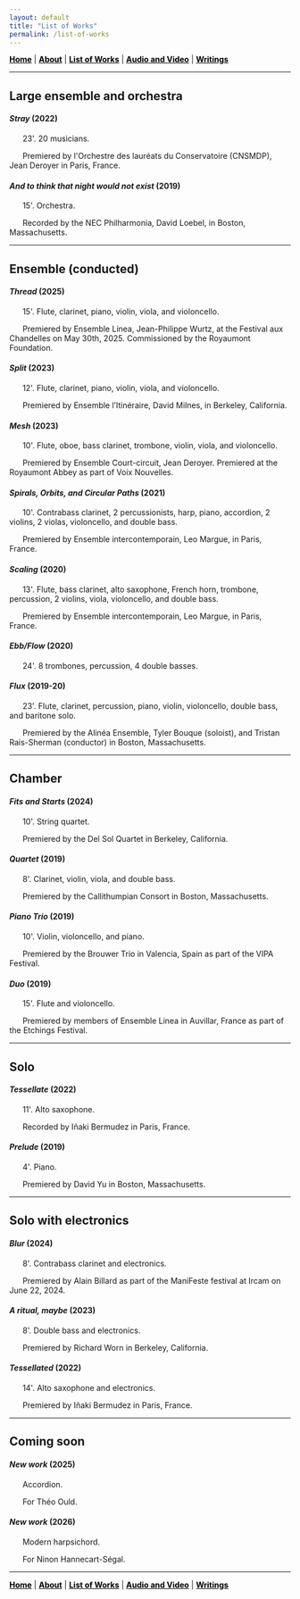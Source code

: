 ```yaml
---
layout: default
title: "List of Works"
permalink: /list-of-works
---
```


<a href="/" style="color: black">**Home**</a> | <a href="/about" style="color: black">**About**</a> | <a href="/list-of-works" style="color: black">**List of Works**</a> | <a href="/audio-and-video" style="color: black">**Audio and Video**</a> | <a href="/writings" style="color: black">**Writings**</a>

***

## Large ensemble and orchestra

#### *Stray* (2022)
  
&nbsp; &nbsp; &nbsp; 23'. 20 musicians. 

&nbsp; &nbsp; &nbsp; Premiered by l'Orchestre des lauréats du Conservatoire (CNSMDP), Jean Deroyer in Paris, France.

#### *And to think that night would not exist* (2019)

&nbsp; &nbsp; &nbsp; 15'. Orchestra. 

&nbsp; &nbsp; &nbsp; Recorded by the NEC Philharmonia, David Loebel, in Boston, Massachusetts.

***

## Ensemble (conducted)

#### *Thread* (2025)

&nbsp; &nbsp; &nbsp; 15'. Flute, clarinet, piano, violin, viola, and violoncello. 

&nbsp; &nbsp; &nbsp; Premiered by Ensemble Linea, Jean-Philippe Wurtz, at the Festival aux Chandelles on May 30th, 2025. Commissioned by the Royaumont Foundation.

#### *Split* (2023)

&nbsp; &nbsp; &nbsp; 12'. Flute, clarinet, piano, violin, viola, and violoncello. 

&nbsp; &nbsp; &nbsp; Premiered by Ensemble l’Itinéraire, David Milnes, in Berkeley, California.

#### *Mesh* (2023)

&nbsp; &nbsp; &nbsp; 10'. Flute, oboe, bass clarinet, trombone, violin, viola, and violoncello. 

&nbsp; &nbsp; &nbsp; Premiered by Ensemble Court-circuit, Jean Deroyer. Premiered at the Royaumont Abbey as part of Voix Nouvelles.

#### *Spirals, Orbits, and Circular Paths* (2021)

&nbsp; &nbsp; &nbsp; 10'. Contrabass clarinet, 2 percussionists, harp, piano, accordion, 2 violins, 2 violas, violoncello, and double bass. 

&nbsp; &nbsp; &nbsp; Premiered by Ensemble intercontemporain, Leo Margue,  in Paris, France.

#### *Scaling* (2020)

&nbsp; &nbsp; &nbsp; 13'. Flute, bass clarinet, alto saxophone, French horn, trombone, percussion, 2 violins, viola, violoncello, and double bass. 

&nbsp; &nbsp; &nbsp; Premiered by Ensemble intercontemporain, Leo Margue, in Paris, France.

#### *Ebb/Flow* (2020)

&nbsp; &nbsp; &nbsp; 24'. 8 trombones, percussion, 4 double basses.

#### *Flux* (2019-20)

&nbsp; &nbsp; &nbsp; 23'. Flute, clarinet, percussion, piano, violin, violoncello, double bass, and baritone solo. 

&nbsp; &nbsp; &nbsp; Premiered by the Alinéa Ensemble, Tyler Bouque (soloist), and Tristan Rais-Sherman (conductor) in Boston, Massachusetts.

***

## Chamber

#### *Fits and Starts* (2024)

&nbsp; &nbsp; &nbsp; 10'. String quartet. 

&nbsp; &nbsp; &nbsp; Premiered by the Del Sol Quartet in Berkeley, California.

#### *Quartet* (2019)

&nbsp; &nbsp; &nbsp; 8'. Clarinet, violin, viola, and double bass. 

&nbsp; &nbsp; &nbsp; Premiered by the Callithumpian Consort in Boston, Massachusetts.

#### *Piano Trio* (2019)

&nbsp; &nbsp; &nbsp; 10'. Violin, violoncello, and piano. 

&nbsp; &nbsp; &nbsp; Premiered by the Brouwer Trio in Valencia, Spain as part of the VIPA Festival.

#### *Duo* (2019)

&nbsp; &nbsp; &nbsp; 15'. Flute and violoncello. 

&nbsp; &nbsp; &nbsp; Premiered by members of Ensemble Linea in Auvillar, France as part of the Etchings Festival.

***

## Solo

#### *Tessellate* (2022)

&nbsp; &nbsp; &nbsp; 11'. Alto saxophone.

&nbsp; &nbsp; &nbsp; Recorded by Iñaki Bermudez in Paris, France.

#### *Prelude* (2019)

&nbsp; &nbsp; &nbsp; 4'. Piano. 

&nbsp; &nbsp; &nbsp; Premiered by David Yu in Boston, Massachusetts.

***

## Solo with electronics

#### *Blur* (2024)

&nbsp; &nbsp; &nbsp; 8'. Contrabass clarinet and electronics. 

&nbsp; &nbsp; &nbsp; Premiered by Alain Billard as part of the ManiFeste festival at Ircam on June 22, 2024.

#### *A ritual, maybe* (2023)

&nbsp; &nbsp; &nbsp; 8'. Double bass and electronics. 

&nbsp; &nbsp; &nbsp; Premiered by Richard Worn in Berkeley, California.

#### *Tessellated* (2022)

&nbsp; &nbsp; &nbsp; 14'. Alto saxophone and electronics. 

&nbsp; &nbsp; &nbsp; Premiered by Iñaki Bermudez in Paris, France.

***

## Coming soon

#### *New work* (2025)

&nbsp; &nbsp; &nbsp; Accordion. 

&nbsp; &nbsp; &nbsp; For Théo Ould.

#### *New work* (2026)

&nbsp; &nbsp; &nbsp; Modern harpsichord. 

&nbsp; &nbsp; &nbsp; For Ninon Hannecart-Ségal.

***

<a href="/" style="color: black">**Home**</a> | <a href="/about" style="color: black">**About**</a> | <a href="/list-of-works" style="color: black">**List of Works**</a> | <a href="/audio-and-video" style="color: black">**Audio and Video**</a> | <a href="/writings" style="color: black">**Writings**</a>
